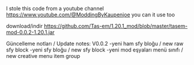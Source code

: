 I stole this code from a youtube channel https://www.youtube.com/@ModdingByKaupenjoe you can it use too

download/indir https://github.com/Tas-em/1.20.1_mod/blob/master/tasem-mod-0.0.2-1.20.1.jar

Güncelleme notları / Update notes: V0.0.2
-yeni ham sfy bloğu / new raw sfy block
-yeni sfy bloğu / new sfy block
-yeni mod eşyaları menü sınıfı / new creative menu item group
